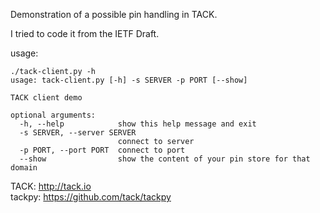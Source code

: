 Demonstration of a possible pin handling in TACK.

I tried to code it from the IETF Draft.

usage:
```
./tack-client.py -h
usage: tack-client.py [-h] -s SERVER -p PORT [--show]

TACK client demo

optional arguments:
  -h, --help            show this help message and exit
  -s SERVER, --server SERVER
                        connect to server
  -p PORT, --port PORT  connect to port
  --show                show the content of your pin store for that domain
```


TACK: http://tack.io  
tackpy: https://github.com/tack/tackpy

